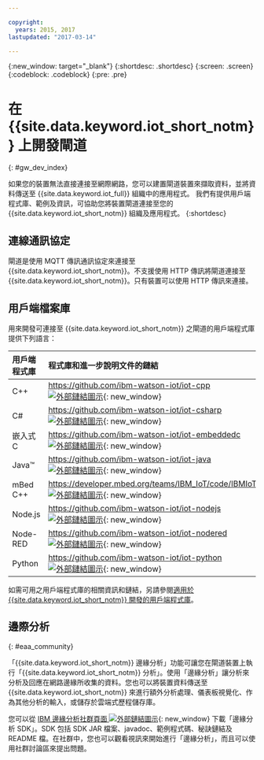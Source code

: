 ```yaml
---

copyright:
  years: 2015, 2017
lastupdated: "2017-03-14"

---
```


{:new_window: target="_blank"}
{:shortdesc: .shortdesc}
{:screen: .screen}
{:codeblock: .codeblock}
{:pre: .pre}

# 在 {{site.data.keyword.iot_short_notm}} 上開發閘道
{: #gw_dev_index}

如果您的裝置無法直接連接至網際網路，您可以建置閘道裝置來擷取資料，並將資料傳送至 {{site.data.keyword.iot_full}} 組織中的應用程式。
我們有提供用戶端程式庫、範例及資訊，可協助您將裝置閘道連接至您的 {{site.data.keyword.iot_short_notm}} 組織及應用程式。
{:shortdesc}

## 連線通訊協定
閘道是使用 MQTT 傳訊通訊協定來連接至 {{site.data.keyword.iot_short_notm}}。不支援使用 HTTP 傳訊將閘道連接至 {{site.data.keyword.iot_short_notm}}。只有裝置可以使用 HTTP 傳訊來連接。

## 用戶端檔案庫
用來開發可連接至 {{site.data.keyword.iot_short_notm}} 之閘道的用戶端程式庫提供下列語言：

|用戶端程式庫|程式庫和進一步說明文件的鏈結
|:---|:---
|C++|[https://github.com/ibm-watson-iot/iot-cpp ![外部鏈結圖示](../../../icons/launch-glyph.svg "外部鏈結圖示")](https://github.com/ibm-watson-iot/iot-cpp){: new_window}
|C#|[https://github.com/ibm-watson-iot/iot-csharp ![外部鏈結圖示](../../../icons/launch-glyph.svg "外部鏈結圖示")](https://github.com/ibm-watson-iot/iot-csharp){: new_window}
|嵌入式 C| [https://github.com/ibm-watson-iot/iot-embeddedc ![外部鏈結圖示](../../../icons/launch-glyph.svg "外部鏈結圖示")](https://github.com/ibm-watson-iot/iot-embeddedc){: new_window}
|Java™|[https://github.com/ibm-watson-iot/iot-java ![外部鏈結圖示](../../../icons/launch-glyph.svg "外部鏈結圖示")](https://github.com/ibm-watson-iot/iot-java){: new_window}
|mBed C++|[https://developer.mbed.org/teams/IBM_IoT/code/IBMIoTF/ ![外部鏈結圖示](../../../icons/launch-glyph.svg "外部鏈結圖示")](https://developer.mbed.org/teams/IBM_IoT/code/IBMIoTF/){: new_window}
|Node.js|[https://github.com/ibm-watson-iot/iot-nodejs ![外部鏈結圖示](../../../icons/launch-glyph.svg "外部鏈結圖示")](https://github.com/ibm-watson-iot/iot-nodejs){: new_window}
|Node-RED|[https://github.com/ibm-watson-iot/iot-nodered ![外部鏈結圖示](../../../icons/launch-glyph.svg "外部鏈結圖示")](https://github.com/ibm-watson-iot/iot-nodered){: new_window}
|Python|[https://github.com/ibm-watson-iot/iot-python ![外部鏈結圖示](../../../icons/launch-glyph.svg "外部鏈結圖示")](https://github.com/ibm-watson-iot/iot-python){: new_window}

如需可用之用戶端程式庫的相關資訊和鏈結，另請參閱[適用於 {{site.data.keyword.iot_short_notm}} 開發的用戶端程式庫](../iot_platform_client_lib.html)。

## 邊際分析
{: #eaa_community}

「{{site.data.keyword.iot_short_notm}} 邊緣分析」功能可讓您在閘道裝置上執行「{{site.data.keyword.iot_short_notm}} 分析」。使用「邊緣分析」讓分析來分析及回應在網路邊緣所收集的資料。您也可以將裝置資料傳送至 {{site.data.keyword.iot_short_notm}} 來進行額外分析處理、儀表板視覺化、作為其他分析的輸入，或儲存於雲端式歷程儲存庫。

您可以從 [IBM 邊緣分析社群頁面 ![外部鏈結圖示](../../../icons/launch-glyph.svg "外部鏈結圖示")](https://www.ibm.com/developerworks/community/groups/service/html/communitystart?communityUuid=3df173af-0c21-4b9c-9fd1-e8e5561ef460&ftHelpTip=true){: new_window} 下載「邊緣分析 SDK」。SDK 包括 SDK JAR 檔案、javadoc、範例程式碼、秘訣鏈結及 README 檔。在社群中，您也可以觀看視訊來開始進行「邊緣分析」，而且可以使用社群討論區來提出問題。
